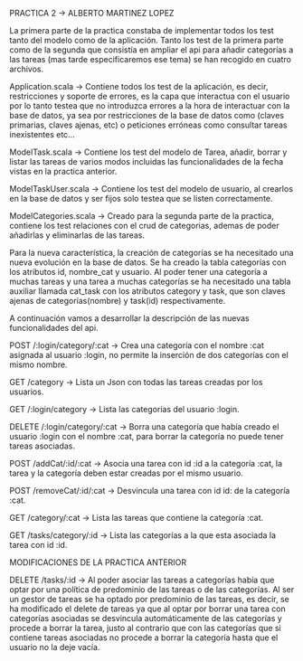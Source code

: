 PRACTICA 2 -> ALBERTO MARTINEZ LOPEZ

La primera parte de la practica constaba de implementar todos los test tanto del modelo como de la aplicación.
Tanto los test de la primera parte como de la segunda que consistía en ampliar el api para añadir categorías a las tareas (mas tarde especificaremos ese tema) se han recogido en cuatro archivos.

Application.scala -> Contiene todos los test de la aplicación, es decir, restricciones y soporte de errores, es la capa que interactua con el usuario por lo tanto testea que no introduzca errores a la hora de interactuar con la base de datos, ya sea por restricciones de la base de datos como (claves primarias, claves ajenas, etc) o peticiones erróneas como consultar tareas inexistentes etc…

ModelTask.scala -> Contiene los test del modelo de Tarea, añadir, borrar y listar las tareas de varios modos incluidas las funcionalidades de la fecha vistas en la practica anterior.

ModelTaskUser.scala -> Contiene los test del modelo de usuario, al crearlos en la base de datos y ser fijos solo testea que se listen correctamente.

ModelCategories.scala -> Creado para la segunda parte de la practica, contiene los test relaciones con el crud de categorias, ademas de poder añadirlas y eliminarlas de las tareas.

Para la nueva característica, la creación de categorías se ha necesitado una nueva evolución en la base de datos.
Se ha creado la tabla categorías con los atributos id, nombre_cat y usuario.
Al poder tener una categoría a muchas tareas y una tarea a muchas categorías se ha necesitado una tabla auxiliar llamada cat_task con los atributos category y task, que son claves ajenas de categorías(nombre) y task(id) respectivamente.

A continuación vamos a desarrollar la descripción de las nuevas funcionalidades del api.

POST	/:login/category/:cat -> Crea una categoría con el nombre :cat asignada al usuario :login, no permite la inserción de dos categorías con el mismo nombre.

GET	/category -> Lista un Json con todas las tareas creadas por los usuarios.

GET	/:login/category -> Lista las categorías del usuario :login.

DELETE 	/:login/category/:cat -> Borra una categoría que había creado el usuario :login con el nombre :cat, para borrar la categoría no puede tener tareas asociadas.

POST	/addCat/:id/:cat -> Asocia una tarea con id :id a la categoría :cat, la tarea y la categoría deben estar creadas por el mismo usuario.

POST 	/removeCat/:id/:cat -> Desvincula una tarea con id id: de la categoría :cat.

GET	/category/:cat -> Lista las tareas que contiene la categoría :cat.

GET 	/tasks/category/:id -> Lista las categorías a la que esta asociada la tarea con id :id.

MODIFICACIONES DE LA PRACTICA ANTERIOR

DELETE 	/tasks/:id -> Al poder asociar las tareas a categorías había que optar por una política de predominio de las tareas o de las categorías. Al ser un gestor de tareas se ha optado por predominio de las tareas, es decir, se ha modificado el delete de tareas ya que al optar por borrar una tarea con categorías asociadas se desvincula automáticamente de las categorías y procede a borrar la tarea, justo al contrario que con las categorías que si contiene tareas asociadas no procede a borrar la categoría hasta que el usuario no la deje vacía.